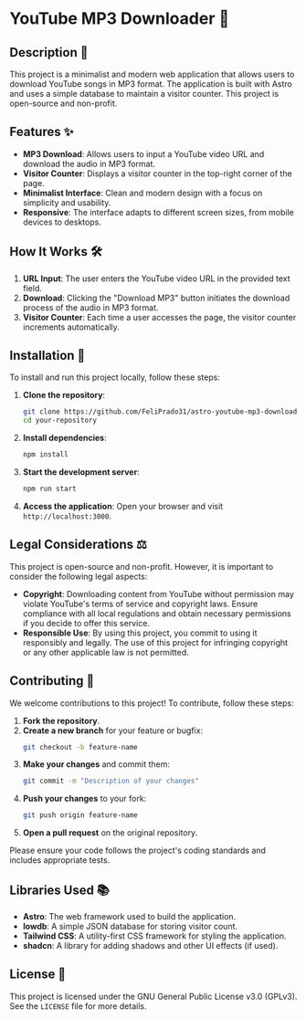 # YouTube MP3 Downloader 🎵

## Description 📝

This project is a minimalist and modern web application that allows users to download YouTube songs in MP3 format. The application is built with Astro and uses a simple database to maintain a visitor counter. This project is open-source and non-profit.

## Features ✨

- **MP3 Download**: Allows users to input a YouTube video URL and download the audio in MP3 format.
- **Visitor Counter**: Displays a visitor counter in the top-right corner of the page.
- **Minimalist Interface**: Clean and modern design with a focus on simplicity and usability.
- **Responsive**: The interface adapts to different screen sizes, from mobile devices to desktops.

## How It Works 🛠️

1. **URL Input**: The user enters the YouTube video URL in the provided text field.
2. **Download**: Clicking the "Download MP3" button initiates the download process of the audio in MP3 format.
3. **Visitor Counter**: Each time a user accesses the page, the visitor counter increments automatically.

## Installation 🚀

To install and run this project locally, follow these steps:

1. **Clone the repository**:

   ```bash
   git clone https://github.com/FeliPrado31/astro-youtube-mp3-downloader.git
   cd your-repository
   ```

2. **Install dependencies**:

   ```bash
   npm install
   ```

3. **Start the development server**:

   ```bash
   npm run start
   ```

4. **Access the application**:
   Open your browser and visit `http://localhost:3000`.

## Legal Considerations ⚖️

This project is open-source and non-profit. However, it is important to consider the following legal aspects:

- **Copyright**: Downloading content from YouTube without permission may violate YouTube's terms of service and copyright laws. Ensure compliance with all local regulations and obtain necessary permissions if you decide to offer this service.
- **Responsible Use**: By using this project, you commit to using it responsibly and legally. The use of this project for infringing copyright or any other applicable law is not permitted.

## Contributing 🤝

We welcome contributions to this project! To contribute, follow these steps:

1. **Fork the repository**.
2. **Create a new branch** for your feature or bugfix:
   ```bash
   git checkout -b feature-name
   ```
3. **Make your changes** and commit them:
   ```bash
   git commit -m "Description of your changes"
   ```
4. **Push your changes** to your fork:
   ```bash
   git push origin feature-name
   ```
5. **Open a pull request** on the original repository.

Please ensure your code follows the project's coding standards and includes appropriate tests.

## Libraries Used 📚

- **Astro**: The web framework used to build the application.
- **lowdb**: A simple JSON database for storing visitor count.
- **Tailwind CSS**: A utility-first CSS framework for styling the application.
- **shadcn**: A library for adding shadows and other UI effects (if used).

## License 📄

This project is licensed under the GNU General Public License v3.0 (GPLv3). See the `LICENSE` file for more details.
